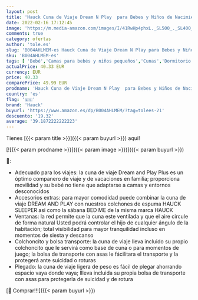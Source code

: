 ```yaml
---
layout: post
title: 'Hauck Cuna de Viaje Dream N Play  para Bebes y Niños de Nacimiento hasta 15 kg  120 x 60 cm  Plegable  Compacta  Ligera  Incluido Bolsa de Transporte  Azul'
date: 2022-02-16 17:12:45
image: 'https://m.media-amazon.com/images/I/41RwHp4phxL._SL500_._SL400_.jpg'
comments: true
category: ofertas
author: 'tole.es'
slug: 'B004AHLMEM-es Hauck Cuna de Viaje Dream N Play para Bebes y Niños de...'
sku: 'B004AHLMEM-es'
tags: [ 'Bebé','Camas para bebés y niños pequeños','Cunas','Dormitorio','Muebles para bebé','hauck', ]
actualPrice: 40.33 EUR
currency: EUR
price: 40.33
comparePrice: 49.99 EUR
prodname: 'Hauck Cuna de Viaje Dream N Play  para Bebes y Niños de Nacimiento hasta 15 kg  120 x 60 cm  Plegable  Compacta  Ligera  Incluido Bolsa de Transporte  Azul'
country: 'es'
flag: '🇪🇸'
brand: 'Hauck'
buyurl: 'https://www.amazon.es/dp/B004AHLMEM/?tag=tolees-21'
descuento: '19.32'
average: '39.1872222222223'
---
```


Tienes [{{< param title >}}]({{< param buyurl >}}) aqui!

[![{{< param prodname >}}]({{< param image >}})]({{< param buyurl >}})

🔎:

- Adecuado para los viajes: la cuna de viaje Dream and Play Plus es un óptimo companero de viaje y de vacaciones en familia; proporciona movilidad y su bebé no tiene que adaptarse a camas y entornos desconocidos
- Accesorios extras: para mayor comodidad puede combinar la cuna de viaje DREAM AND PLAY con nuestros colchones de espuma HAUCK SLEEPER asi como la sábana BED ME de la misma marca HAUCK
- Ventanas: la red permite que la cuna este ventilada y que el aire circule de forma natural Usted podrá controlar el hijo de cualquier ángulo de la habitación; total visibilidad para mayor tranquilidad incluso en momentos de siesta y descanso
- Colchoncito y bolsa transporte: la cuna de viaje lleva incluido su propio colchoncito que le servirá como base de cuna o para momentos de juego; la bolsa de transporte con asas le fácilitara el transporte y la protegerá ante suicidad o roturas
- Plegado: la cuna de viaje ligera de peso es fácil de plegar ahorrando espacio vaya donde vaya; llleva incluida su propia bolsa de transporte con asas para protegerla de suicidad y de rotura

[🛒 Comprar!!!]({{< param buyurl >}})
